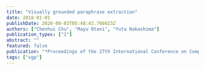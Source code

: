 ```yaml
---
title: "Visually grounded paraphrase extraction"
date: 2018-01-01
publishDate: 2020-08-03T05:48:42.766023Z
authors: ["Chenhui Chu", "Mayu Otani", "Yuta Nakashima"]
publication_types: ["1"]
abstract: ""
featured: false
publication: "*Proceedings of the 27th International Conference on Computational Linguistics*"
tags: ["vgp"]
---
```


